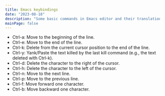 ```yaml
---
title: Emacs keybindings
date: "2023-08-18"
description: "Some basic commands in Emacs editor and their translation to MacOS"
mainPage: false
---
```


- Ctrl-a: Move to the beginning of the line.
- Ctrl-e: Move to the end of the line.
- Ctrl-k: Delete from the current cursor position to the end of the line.
- Ctrl-y: Yank/Paste the text killed by the last kill command (e.g., the text deleted with Ctrl-k).
- Ctrl-d: Delete the character to the right of the cursor.
- Ctrl-h: Delete the character to the left of the cursor.
- Ctrl-n: Move to the next line.
- Ctrl-p: Move to the previous line.
- Ctrl-f: Move forward one character.
- Ctrl-b: Move backward one character.
